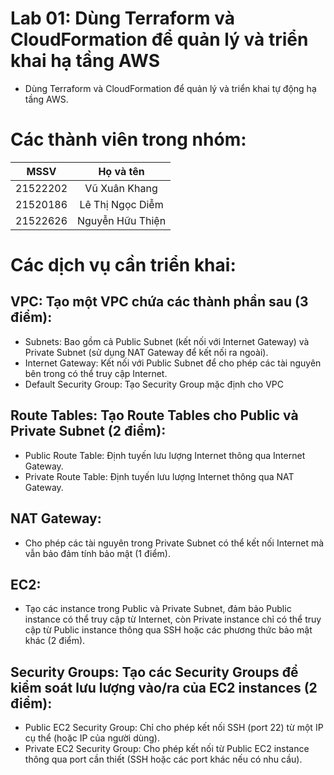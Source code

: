 # Lab 01: Dùng Terraform và CloudFormation để quản lý và triển khai hạ tầng AWS
- Dùng Terraform và CloudFormation để quản lý và triển khai tự động hạ tầng AWS.

# Các thành viên trong nhóm:
| MSSV       | Họ và tên           |
|:----------:|:-------------------:|
| 21522202   | Vũ Xuân Khang        |
| 21520186   | Lê Thị Ngọc Diễm      |
| 21522626   | Nguyễn Hữu Thiện      |


# Các dịch vụ cần triển khai:
## VPC: Tạo một VPC chứa các thành phần sau (3 điểm):
+ Subnets: Bao gồm cả Public Subnet (kết nối với Internet Gateway) và Private Subnet (sử dụng NAT Gateway để kết nối ra ngoài).
+ Internet Gateway: Kết nối với Public Subnet để cho phép các tài nguyên bên trong có thể truy cập Internet.
+ Default Security Group: Tạo Security Group mặc định cho VPC

## Route Tables: Tạo Route Tables cho Public và Private Subnet (2 điểm):
+ Public Route Table: Định tuyến lưu lượng Internet thông qua Internet Gateway.
+ Private Route Table: Định tuyến lưu lượng Internet thông qua NAT Gateway.

## NAT Gateway:
- Cho phép các tài nguyên trong Private Subnet có thể kết nối Internet mà vẫn bảo đảm tính bảo mật (1 điểm).

## EC2:
- Tạo các instance trong Public và Private Subnet, đảm bảo Public instance có thể truy cập từ Internet, còn Private instance chỉ có thể truy cập từ Public instance thông qua SSH hoặc các phương thức bảo mật khác (2 điểm).

## Security Groups: Tạo các Security Groups để kiểm soát lưu lượng vào/ra của EC2 instances (2 điểm):
+ Public EC2 Security Group: Chỉ cho phép kết nối SSH (port 22) từ một IP cụ thể (hoặc IP của người dùng).
+ Private EC2 Security Group: Cho phép kết nối từ Public EC2 instance thông qua port cần thiết (SSH hoặc các port khác nếu có nhu cầu).
